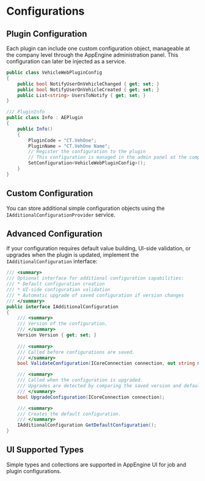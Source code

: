 
# Configurations

## Plugin Configuration

Each plugin can include one custom configuration object, manageable at the company level through the AppEngine administration panel. This configuration can later be injected as a service.

```csharp
public class VehicleWebPluginConfig
{
    public bool NotifyUserOnVehicleChanged { get; set; }
    public bool NotifyUserOnVehicleCreated { get; set; }
    public List<string> UsersToNotify { get; set; }
}

/// PluginInfo
public class Info : AEPlugin
{
    public Info()
    {
        PluginCode = "CT.VehOne";
        PluginName = "CT.VehOne Name";
        // Register the configuration to the plugin
        // This configuration is managed in the admin panel at the company level
        SetConfiguration<VehicleWebPluginConfig>();
    }
}
```

## Custom Configuration

You can store additional simple configuration objects using the `IAdditionalConfigurationProvider` service.

## Advanced Configuration

If your configuration requires default value building, UI-side validation, or upgrades when the plugin is updated, implement the `IAdditionalConfiguration` interface:

```csharp
/// <summary>
/// Optional interface for additional configuration capabilities:
/// * Default configuration creation
/// * UI-side configuration validation
/// * Automatic upgrade of saved configuration if version changes
/// </summary>
public interface IAdditionalConfiguration
{
    /// <summary>
    /// Version of the configuration.
    /// </summary>
    Version Version { get; set; }
    
    /// <summary>
    /// Called before configurations are saved.
    /// </summary>
    bool ValidateConfiguration(ICoreConnection connection, out string message);

    /// <summary>
    /// Called when the configuration is upgraded.
    /// Upgrades are detected by comparing the saved version and default configuration version.
    /// </summary>
    bool UpgradeConfiguration(ICoreConnection connection);

    /// <summary>
    /// Creates the default configuration.
    /// </summary>
    IAdditionalConfiguration GetDefaultConfiguration();
}
```

## UI Supported Types

Simple types and collections are supported in AppEngine UI for job and plugin configurations.
